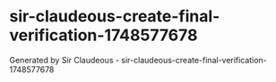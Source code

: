 # sir-claudeous-create-final-verification-1748577678
Generated by Sir Claudeous - sir-claudeous-create-final-verification-1748577678
